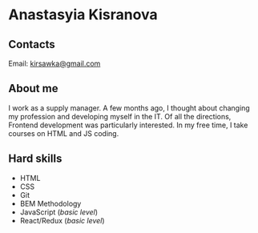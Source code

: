 # Anastasyia Kisranova

## Contacts

Email: kirsawka@gmail.com

## About me

I work as a supply manager. A few months ago, I thought about changing my profession and
developing myself in the IT. Of all the directions, Frontend development was particularly
interested. In my free time, I take
courses on HTML and JS coding.

## Hard skills

- HTML
- CSS
- Git
- BEM Methodology
- JavaScript (_basic level_)
- React/Redux (_basic level_)
